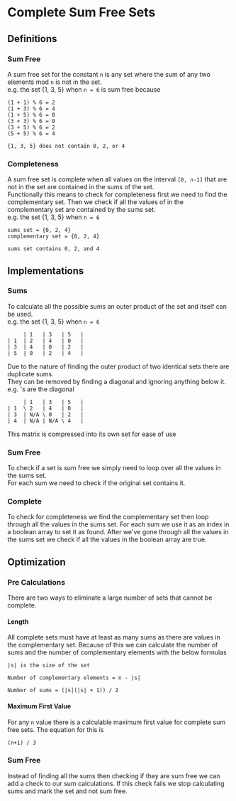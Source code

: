# Complete Sum Free Sets

## Definitions
### Sum Free
A sum free set for the constant `n` is any set where the sum of any two elements mod `n` is not in the set. <br>
e.g. the set {1, 3, 5} when `n = 6` is sum free because
```
(1 + 1) % 6 = 2
(1 + 3) % 6 = 4
(1 + 5) % 6 = 0
(3 + 3) % 6 = 0
(3 + 5) % 6 = 2
(5 + 5) % 6 = 4

{1, 3, 5} does not contain 0, 2, or 4
```

### Completeness
A sum free set is complete when all values on the interval `[0, n-1]` that are not in the set are contained in the sums of the set. <br>
Functionally this means to check for completeness first we need to find the complementary set. Then we check if all the values of in the complementary set are contained by the sums set. <br>
e.g. the set {1, 3, 5} when `n = 6`
```
sums set = {0, 2, 4}
complementary set = {0, 2, 4}

sums set contains 0, 2, and 4
```


## Implementations
### Sums
To calculate all the possible sums an outer product of the set and itself can be used. <br>
e.g. the set {1, 3, 5} when `n = 6`
```
     | 1   | 3   | 5   |
| 1  | 2   | 4   | 0   |
| 3  | 4   | 0   | 2   |
| 5  | 0   | 2   | 4   |
```
Due to the nature of finding the outer product of two identical sets there are duplicate sums. <br>
They can be removed by finding a diagonal and ignoring anything below it. <br>
e.g. \'s are the diagonal
```
     | 1   | 3   | 5   |
| 1  \ 2   | 4   | 0   |
| 3  | N/A \ 0   | 2   |
| 4  | N/A | N/A \ 4   |
```
This matrix is compressed into its own set for ease of use

### Sum Free
To check if a set is sum free we simply need to loop over all the values in the sums set. <br>
For each sum we need to check if the original set contains it.

### Complete
To check for completeness we find the complementary set then loop through all the values in the sums set.
For each sum we use it as an index in a boolean array to set it as found. 
After we've gone through all the values in the sums set we check if all the values in the boolean array are true.


## Optimization
### Pre Calculations
There are two ways to eliminate a large number of sets that cannot be complete.
#### Length
All complete sets must have at least as many sums as there are values in the complementary set. 
Because of this we can calculate the number of sums and the number of complementary elements with the below formulas
```
|s| is the size of the set

Number of complementary elements = n - |s|

Number of sums = (|s|(|s| + 1)) / 2
```

#### Maximum First Value
For any `n` value there is a calculable maximum first value for complete sum free sets. 
The equation for this is
```
(n+1) / 3
```

### Sum Free
Instead of finding all the sums then checking if they are sum free we can add a check to our sum calculations. If this check fails we stop calculating sums and mark the set and not sum free.
